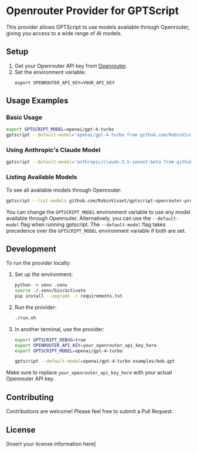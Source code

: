 # Openrouter Provider for GPTScript

This provider allows GPTScript to use models available through Openrouter, giving you access to a wide range of AI models.

## Setup

1. Get your Openrouter API key from [Openrouter](https://openrouter.ai/keys).
2. Set the environment variable:
   ```
   export OPENROUTER_API_KEY=YOUR_API_KEY
   ```

## Usage Examples

### Basic Usage

```bash
export GPTSCRIPT_MODEL=openai/gpt-4-turbo
gptscript --default-model='openai/gpt-4-turbo from github.com/RobinVivant/gptscript-openrouter-provider' examples/helloworld.gpt
```

### Using Anthropic's Claude Model

```bash
gptscript --default-model='anthropic/claude-3.5-sonnet:beta from github.com/RobinVivant/gptscript-openrouter-provider' github.com/gptscript-ai/llm-basics-demo
```

### Listing Available Models

To see all available models through Openrouter:

```bash
gptscript --list-models github.com/RobinVivant/gptscript-openrouter-provider
```

You can change the `GPTSCRIPT_MODEL` environment variable to use any model available through Openrouter. Alternatively, you can use the `--default-model` flag when running gptscript. The `--default-model` flag takes precedence over the `GPTSCRIPT_MODEL` environment variable if both are set.

## Development

To run the provider locally:

1. Set up the environment:
   ```bash
   python -m venv .venv
   source ./.venv/bin/activate
   pip install --upgrade -r requirements.txt
   ```

2. Run the provider:
   ```bash
   ./run.sh
   ```

3. In another terminal, use the provider:
   ```bash
   export GPTSCRIPT_DEBUG=true
   export OPENROUTER_API_KEY=your_openrouter_api_key_here
   export GPTSCRIPT_MODEL=openai/gpt-4-turbo

   gptscript --default-model=openai/gpt-4-turbo examples/bob.gpt
   ```

Make sure to replace `your_openrouter_api_key_here` with your actual Openrouter API key.

## Contributing

Contributions are welcome! Please feel free to submit a Pull Request.

## License

[Insert your license information here]
